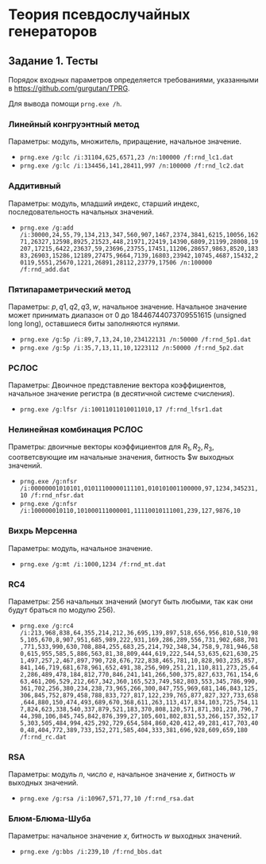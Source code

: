 # Теория псевдослучайных генераторов
## Задание 1. Тесты
Порядок входных параметров определяется требованиями, указанными в https://github.com/gurgutan/TPRG.

Для вывода помощи `prng.exe /h`.

### Линейный конгруэнтный метод
Параметры: модуль, множитель, приращение, начальное значение.
* `prng.exe /g:lc /i:31104,625,6571,23 /n:100000 /f:rnd_lc1.dat`
* `prng.exe /g:lc /i:134456,141,28411,997 /n:100000 /f:rnd_lc2.dat`

### Аддитивный
Параметры: модуль, младший индекс, старший индекс, последовательность начальных значений.
* `prng.exe /g:add /i:30000,24,55,79,134,213,347,560,907,1467,2374,3841,6215,10056,16271,26327,12598,8925,21523,448,21971,22419,14390,6809,21199,28008,19207,17215,6422,23637,59,23696,23755,17451,11206,28657,9863,8520,18383,26903,15286,12189,27475,9664,7139,16803,23942,10745,4687,15432,20119,5551,25670,1221,26891,28112,23779,17506 /n:100000 /f:rnd_add.dat`

### Пятипараметрический метод
Параметры: $p, q1, q2, q3, w$, начальное значение.
Начальное значение может принимать диапазон от 0 до 18446744073709551615 (unsigned long long), оставшиеся биты заполняются нулями.
* `prng.exe /g:5p /i:89,7,13,24,10,234122131 /n:50000 /f:rnd_5p1.dat`
* `prng.exe /g:5p /i:35,7,13,11,10,1223112 /n:50000 /f:rnd_5p2.dat`

### РСЛОС
Параметры: Двоичное представление вектора коэффициентов, начальное значение регистра (в десятичной системе счисления).
* `prng.exe /g:lfsr /i:10011011010011010,17 /f:rnd_lfsr1.dat`

### Нелинейная комбинация РСЛОС
Праметры: двоичные векторы коэффициентов для $R_1, R_2, R_3$, соответсвующие им начальные значения, битность $w выходных значений.
* `prng.exe /g:nfsr /i:00000001010101,01011100000111101,010101001100000,97,1234,345231,10 /f:rnd_nfsr.dat`
* `prng.exe /g:nfsr /i:100000010110,101000111000001,11110010111001,239,127,9876,10`

### Вихрь Мерсенна
Параметры: модуль, начальное значение.
* `prng.exe /g:mt /i:1000,1234 /f:rnd_mt.dat`

### RC4
Параметры: 256 начальных значений (могут быть любыми, так как они будут браться по модулю 256).
* `prng.exe /g:rc4 /i:213,968,838,64,355,214,212,36,695,139,897,518,656,956,810,510,985,105,670,8,907,951,685,989,222,931,169,286,289,556,731,902,688,701,771,533,990,630,708,884,255,683,25,214,792,348,34,758,9,781,946,580,615,955,585,5,886,563,81,38,809,444,619,222,544,53,635,621,630,251,497,257,2,467,897,790,728,676,722,838,465,781,10,828,903,235,857,841,146,719,681,678,961,652,491,38,256,909,251,21,110,811,273,25,642,286,489,478,184,812,770,846,241,141,266,500,375,827,633,761,154,663,461,206,529,212,667,342,360,165,523,749,582,803,553,345,786,990,361,702,256,380,234,238,73,965,266,300,847,755,969,681,146,843,125,306,845,752,879,458,788,833,727,817,122,239,765,877,827,327,733,658,644,880,150,474,493,689,670,368,611,263,113,417,834,103,725,754,117,824,623,338,540,337,879,521,183,370,808,120,571,871,301,210,796,744,398,106,845,745,842,876,399,27,105,601,802,831,53,266,157,352,175,303,505,484,994,425,292,729,654,584,860,420,412,49,281,417,703,400,48,404,772,389,733,152,271,585,404,333,381,696,928,609,659,180 /f:rnd_rc.dat `

### RSA
Параметры: модуль $n$, число $e$, начальное значение $x$, битность $w$ выходных значений.
* `prng.exe /g:rsa /i:10967,571,77,10 /f:rnd_rsa.dat`

### Блюм-Блюма-Шуба
Параметры: начальное значение $x$, битность $w$ выходных значений.
* `prng.exe /g:bbs /i:239,10 /f:rnd_bbs.dat`
